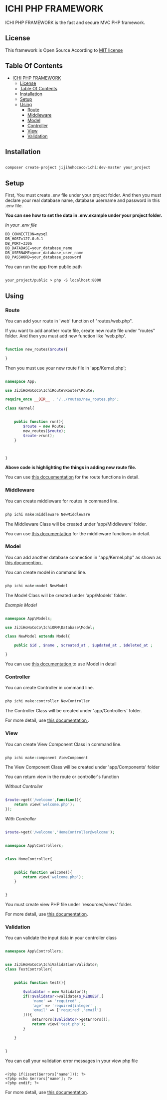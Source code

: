 # ICHI PHP FRAMEWORK

ICHI PHP FRAMEWORK is the fast and secure MVC PHP framework.

## License

This framework is Open Source According to [MIT license](LICENSE.md)


## Table Of Contents

- [ICHI PHP FRAMEWORK](#ichi-php-framework)
	- [License](#license)
	- [Table Of Contents](#table-of-contents)
	- [Installation](#installation)
	- [Setup](#setup)
	- [Using](#using)
		- [Route](#route)
		- [Middleware](#middleware)
		- [Model](#model)
		- [Controller](#controller)
		- [View](#view)
		- [Validation](#validation)


## Installation

```php

composer create-project jijihohococo/ichi:dev-master your_project

```

## Setup

First, You must create .env file under your project folder. And then you must declare your real database name, database username and password in this .env file.

<b>You can see how to set the data in .env.example under your project folder.</b>

<i>In your .env file</i>

```txt
DB_CONNECTION=mysql
DB_HOST=127.0.0.1
DB_PORT=3306
DB_DATABASE=your_database_name
DB_USERNAME=your_database_user_name
DB_PASSWORD=your_database_password
```

You can run the app from public path

```txt

your_project/public > php -S localhost:8000

```

## Using

### Route

You can add your route in 'web' function of "routes/web.php".

If you want to add another route file, create new route file under "routes" folder.
And then you must add new function like 'web.php'.

```php

function new_routes($route){

}

```

Then you must use your new route file in 'app/Kernel.php';

```php

namespace App;

use JiJiHoHoCoCo\IchiRoute\Router\Route;

require_once __DIR__ . '/../routes/new_routes.php';

class Kernel{


	public function run(){
		$route = new Route;
		new_routes($route);
		$route->run();
	}



}

```
<b>Above code is highlighting the things in adding new route file.</b>

You can use <a href="https://github.com/jijihohococo/ichi-route/blob/master/README.md">this docuementation</a> for the route functions in detail.

### Middleware

You can create middleware for routes in command line.

```php

php ichi make:middleware NewMiddleware

```

The Middleware Class will be created under 'app/Middleware' folder.

You can use <a href="https://github.com/jijihohococo/ichi-route#middleware">this documentation</a> for the middleware functions in detail.


### Model

You can add another database connection in "app/Kernel.php" as shown as <a href="https://github.com/jijihohococo/ichi-orm/blob/master/README.md#set-up-database-connection"> this documention </a>.

You can create model in command line.

```php

php ichi make:model NewModel

```

The Model Class will be created under 'app/Models' folder.

<i>Example Model</i>

```php

namespace App\Models;

use JiJiHoHoCoCo\IchiORM\Database\Model;

class NewModel extends Model{

	public $id , $name , $created_at , $updated_at , $deleted_at ;

}
```

You can use <a href="https://github.com/jijihohococo/ichi-orm/blob/master/README.md"> this documentation </a> to use Model in detail

### Controller

You can create Controller in command line.

```php

php ichi make:controller NewController

```

The Controller Class will be created under 'app/Controllers' folder.

For more detail, use <a href="https://github.com/jijihohococo/ichi-route/blob/master/README.md#creating-controller"> this documentation </a>.

### View

You can create View Component Class in command line.

```php

php ichi make:component ViewComponent

```
The View Component Class will be created under 'app/Components' folder


You can return view in the route or controller's function

<i>Without Controller</i>
```php

$route->get('/welcome',function(){
	return view('welcome.php');
});

```

<i>With Controller</i>
```php

$route->get('/welcome','HomeController@welcome');

```

```php

namespace App\Controllers;


class HomeController{


	public function welcome(){
		return view('welcome.php');
	}


}
```

You must create view PHP file under 'resources/views' folder.

For more detail, use <a href="https://github.com/jijihohococo/ichi-template/blob/master/README.md"> this documentation</a>.


### Validation

You can validate the input data in your controller class


```php

namespace App\Controllers;


use JiJiHoHoCoCo\IchiValidation\Validator;
class TestController{


	public function test(){

		$validator = new Validator();
		if(!$validator->validate($_REQUEST,[
			'name' => 'required' ,
			'age' => 'required|integer' ,
			'email' => ['required','email']
		])){
			setErrors($validator->getErrors());
			return view('test.php');
		}

	}


}

```
You can call your validation error messages in your view php file

```

<?php if(isset($errors['name'])): ?>
<?php echo $errors['name']; ?>
<?php endif; ?>

```

For more detail, use <a href="https://github.com/jijihohococo/ichi-validation/blob/master/README.md"> this documentation</a>.